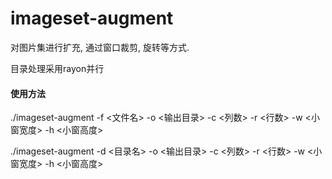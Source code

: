 # imageset-augment
对图片集进行扩充, 通过窗口裁剪, 旋转等方式.

目录处理采用rayon并行

#### 使用方法

./imageset-augment -f <文件名>  -o <输出目录> -c <列数> -r <行数> -w <小窗宽度> -h <小窗高度>

./imageset-augment -d <目录名> -o <输出目录> -c <列数> -r <行数> -w <小窗宽度> -h <小窗高度>